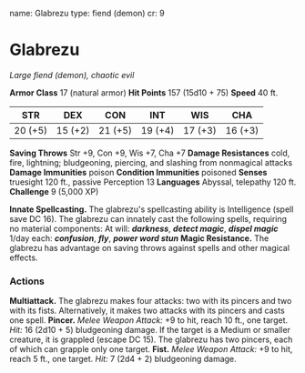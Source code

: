 name: Glabrezu
type: fiend (demon)
cr: 9

# Glabrezu
_Large fiend (demon), chaotic evil_

**Armor Class** 17 (natural armor)
**Hit Points** 157 (15d10 + 75)
**Speed** 40 ft.

| STR      | DEX     | CON      | INT     | WIS     | CHA     |
|----------|---------|----------|---------|---------|---------|
| 20 (+5) | 15 (+2) | 21 (+5) | 19 (+4) | 17 (+3) | 16 (+3) |

**Saving Throws** Str +9, Con +9, Wis +7, Cha +7
**Damage Resistances** cold, fire, lightning; bludgeoning, piercing, and slashing from nonmagical attacks
**Damage Immunities** poison
**Condition Immunities** poisoned
**Senses** truesight 120 ft., passive Perception 13
**Languages** Abyssal, telepathy 120 ft.
**Challenge** 9 (5,000 XP)

**Innate Spellcasting.** The glabrezu's spellcasting ability is Intelligence (spell save DC 16). The glabrezu can innately cast the following spells, requiring no material components:
At will: **_darkness_**, **_detect magic_**, **_dispel magic_**
1/day each: **_confusion_**, **_fly_**, **_power word stun_**
**Magic Resistance.** The glabrezu has advantage on saving throws against spells and other magical effects.

### Actions
**Multiattack.** The glabrezu makes four attacks: two with its pincers and two with its fists. Alternatively, it makes two attacks with its pincers and casts one spell.
**Pincer.** _Melee Weapon Attack:_ +9 to hit, reach 10 ft., one target. _Hit:_ 16 (2d10 + 5) bludgeoning damage. If the target is a Medium or smaller creature, it is grappled (escape DC 15). The glabrezu has two pincers, each of which can grapple only one target.
**Fist.** _Melee Weapon Attack:_ +9 to hit, reach 5 ft., one target. _Hit:_ 7 (2d4 + 2) bludgeoning damage.
